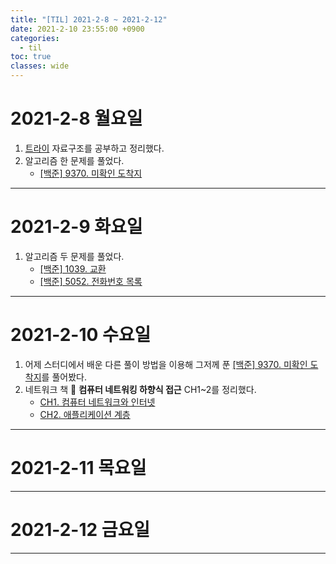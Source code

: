 ```yaml
---
title: "[TIL] 2021-2-8 ~ 2021-2-12"
date: 2021-2-10 23:55:00 +0900
categories:
  - til
toc: true
classes: wide
---
```


# 2021-2-8 월요일

1. [트라이](https://ddb8036631.github.io/algorithm/트라이(Trie)) 자료구조를 공부하고 정리했다.
2. 알고리즘 한 문제를 풀었다.
   - [[백준] 9370. 미확인 도착지](https://ddb8036631.github.io/boj/9370_미확인-도착지)

---

# 2021-2-9 화요일

1. 알고리즘 두 문제를 풀었다.
   - [[백준] 1039. 교환](https://ddb8036631.github.io/boj/1039_교환)
   - [[백준] 5052. 전화번호 목록](https://ddb8036631.github.io/boj/5052_전화번호-목록)

---

# 2021-2-10 수요일

1. 어제 스터디에서 배운 다른 풀이 방법을 이용해 그저께 푼 [[백준] 9370. 미확인 도착지](https://ddb8036631.github.io/boj/9370_미확인-도착지)를 풀어봤다.
2. 네트워크 책 📕 **컴퓨터 네트워킹 하향식 접근** CH1~2를 정리했다.
   - [CH1. 컴퓨터 네트워크와 인터넷](https://ddb8036631.github.io/nw/컴퓨터-네트워크와-인터넷)
   - [CH2. 애플리케이션 계층](https://ddb8036631.github.io/nw/애플리케이션-계층)

---

# 2021-2-11 목요일

---

# 2021-2-12 금요일

---